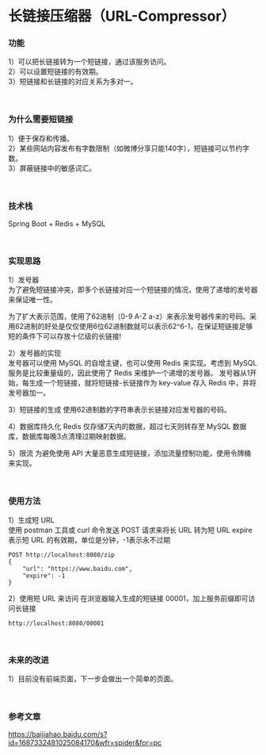 # 长链接压缩器（URL-Compressor）

### 功能
1）可以把长链接转为一个短链接，通过该服务访问。     
2）可以设置短链接的有效期。  
3）短链接和长链接的对应关系为多对一。

<br/>


### 为什么需要短链接
1）便于保存和传播。  
2）某些网站内容发布有字数限制（如微博分享只能140字），短链接可以节约字数。  
3）屏蔽链接中的敏感词汇。

<br/>


### 技术栈
Spring Boot + Redis + MySQL

<br/>


### 实现思路
1）发号器  
为了避免短链接冲突，即多个长链接对应一个短链接的情况，使用了递增的发号器来保证唯一性。  

为了扩大表示范围，使用了62进制（0-9 A-Z a-z）来表示发号器传来的号码。采用62进制的好处是仅仅使用6位62进制数就可以表示62^6-1，在保证短链接足够短的条件下可以存放十亿级的长链接!

2）发号器的实现  
发号器可以使用 MySQL 的自增主键，也可以使用 Redis 来实现。考虑到 MySQL 服务是比较重量级的，因此使用了 Redis 来维护一个递增的发号器。
发号器从1开始，每生成一个短链接，就将短链接-长链接作为 key-value 存入 Redis 中，并将发号器加一。

3）短链接的生成
使用62进制数的字符串表示长链接对应发号器的号码。

4）数据库持久化
Redis 仅存储7天内的数据，超过七天则转存至 MySQL 数据库，数据库每晚3点清理过期映射数据。

5）限流
为避免使用 API 大量恶意生成短链接，添加流量控制功能，使用令牌桶来实现。

<br/>


### 使用方法
1）生成短 URL  
使用 postman 工具或 curl 命令发送 POST 请求来将长 URL 转为短 URL
expire 表示短 URL 的有效期，单位是分钟，-1表示永不过期
```
POST http://localhost:8080/zip
{
    "url": "https://www.baidu.com",
    "expire": -1
}
```

2）使用短 URL 来访问
在浏览器输入生成的短链接 00001，加上服务前缀即可访问长链接
```
http://localhost:8080/00001
```
<br/>



### 未来的改进
1）目前没有前端页面，下一步会做出一个简单的页面。

<br/>


### 参考文章
https://baijiahao.baidu.com/s?id=1687332481025084170&wfr=spider&for=pc

<br/>